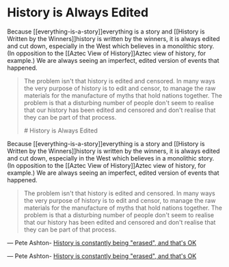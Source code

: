 # History is Always Edited

Because [[everything-is-a-story]]everything is a story</a> and [[History is Written by the Winners]]history is written by the winners</a>, it is always edited and cut down, especially in the West which believes in a monolithic story. (In opposition to the [[Aztec View of History]]Aztec view</a> of history, for example.) We are always seeing an imperfect, edited version of events that happened.

> <div>
>
> The problem isn't that history is edited and censored. In many ways the very purpose of history is to edit and censor, to manage the raw materials for the manufacture of myths that hold nations together. The problem is that a disturbing number of people don't seem to realise that our history has been edited and censored and don't realise that they can be part of that process.
>
> </div># History is Always Edited

Because [[everything-is-a-story]]everything is a story</a> and [[History is Written by the Winners]]history is written by the winners</a>, it is always edited and cut down, especially in the West which believes in a monolithic story. (In opposition to the [[Aztec View of History]]Aztec view</a> of history, for example.) We are always seeing an imperfect, edited version of events that happened.

> <div>
>
> The problem isn't that history is edited and censored. In many ways the very purpose of history is to edit and censor, to manage the raw materials for the manufacture of myths that hold nations together. The problem is that a disturbing number of people don't seem to realise that our history has been edited and censored and don't realise that they can be part of that process.
>
> </div>

— Pete Ashton- <a href="http://peteashton.com/history-is-constantly-being-erased-and-thats-ok/" >History is constantly being "erased", and that's OK</a>


— Pete Ashton- <a href="http://peteashton.com/history-is-constantly-being-erased-and-thats-ok/" >History is constantly being "erased", and that's OK</a>
